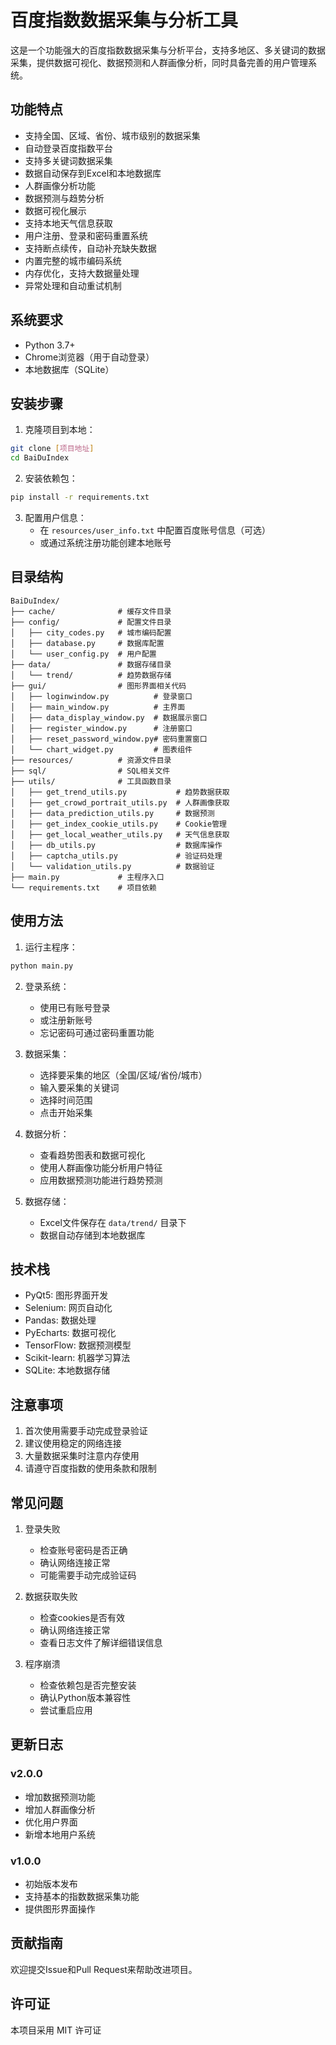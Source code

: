 # 百度指数数据采集与分析工具

这是一个功能强大的百度指数数据采集与分析平台，支持多地区、多关键词的数据采集，提供数据可视化、数据预测和人群画像分析，同时具备完善的用户管理系统。

## 功能特点

- 支持全国、区域、省份、城市级别的数据采集
- 自动登录百度指数平台
- 支持多关键词数据采集
- 数据自动保存到Excel和本地数据库
- 人群画像分析功能
- 数据预测与趋势分析
- 数据可视化展示
- 支持本地天气信息获取
- 用户注册、登录和密码重置系统
- 支持断点续传，自动补充缺失数据
- 内置完整的城市编码系统
- 内存优化，支持大数据量处理
- 异常处理和自动重试机制

## 系统要求

- Python 3.7+
- Chrome浏览器（用于自动登录）
- 本地数据库（SQLite）

## 安装步骤

1. 克隆项目到本地：
```bash
git clone [项目地址]
cd BaiDuIndex
```

2. 安装依赖包：
```bash
pip install -r requirements.txt
```

3. 配置用户信息：
   - 在 `resources/user_info.txt` 中配置百度账号信息（可选）
   - 或通过系统注册功能创建本地账号

## 目录结构

```
BaiDuIndex/
├── cache/              # 缓存文件目录
├── config/             # 配置文件目录
│   ├── city_codes.py   # 城市编码配置
│   ├── database.py     # 数据库配置
│   └── user_config.py  # 用户配置
├── data/               # 数据存储目录
│   └── trend/          # 趋势数据存储
├── gui/                # 图形界面相关代码
│   ├── loginwindow.py          # 登录窗口
│   ├── main_window.py          # 主界面
│   ├── data_display_window.py  # 数据展示窗口
│   ├── register_window.py      # 注册窗口
│   ├── reset_password_window.py# 密码重置窗口
│   └── chart_widget.py         # 图表组件
├── resources/          # 资源文件目录
├── sql/                # SQL相关文件
├── utils/              # 工具函数目录
│   ├── get_trend_utils.py           # 趋势数据获取
│   ├── get_crowd_portrait_utils.py  # 人群画像获取
│   ├── data_prediction_utils.py     # 数据预测
│   ├── get_index_cookie_utils.py    # Cookie管理
│   ├── get_local_weather_utils.py   # 天气信息获取
│   ├── db_utils.py                  # 数据库操作
│   ├── captcha_utils.py             # 验证码处理
│   └── validation_utils.py          # 数据验证
├── main.py             # 主程序入口
└── requirements.txt    # 项目依赖
```

## 使用方法

1. 运行主程序：
```bash
python main.py
```

2. 登录系统：
   - 使用已有账号登录
   - 或注册新账号
   - 忘记密码可通过密码重置功能

3. 数据采集：
   - 选择要采集的地区（全国/区域/省份/城市）
   - 输入要采集的关键词
   - 选择时间范围
   - 点击开始采集

4. 数据分析：
   - 查看趋势图表和数据可视化
   - 使用人群画像功能分析用户特征
   - 应用数据预测功能进行趋势预测

5. 数据存储：
   - Excel文件保存在 `data/trend/` 目录下
   - 数据自动存储到本地数据库

## 技术栈

- PyQt5: 图形界面开发
- Selenium: 网页自动化
- Pandas: 数据处理
- PyEcharts: 数据可视化
- TensorFlow: 数据预测模型
- Scikit-learn: 机器学习算法
- SQLite: 本地数据存储

## 注意事项

1. 首次使用需要手动完成登录验证
2. 建议使用稳定的网络连接
3. 大量数据采集时注意内存使用
4. 请遵守百度指数的使用条款和限制

## 常见问题

1. 登录失败
   - 检查账号密码是否正确
   - 确认网络连接正常
   - 可能需要手动完成验证码

2. 数据获取失败
   - 检查cookies是否有效
   - 确认网络连接正常
   - 查看日志文件了解详细错误信息

3. 程序崩溃
   - 检查依赖包是否完整安装
   - 确认Python版本兼容性
   - 尝试重启应用

## 更新日志

### v2.0.0
- 增加数据预测功能
- 增加人群画像分析
- 优化用户界面
- 新增本地用户系统

### v1.0.0
- 初始版本发布
- 支持基本的指数数据采集功能
- 提供图形界面操作

## 贡献指南

欢迎提交Issue和Pull Request来帮助改进项目。

## 许可证

本项目采用 MIT 许可证
